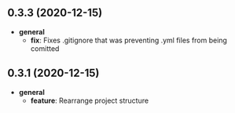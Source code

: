 ## 0.3.3 (2020-12-15)

* __general__
    * **fix**: Fixes .gitignore that was preventing .yml files from being comitted

## 0.3.1 (2020-12-15)

* __general__
    * **feature**: Rearrange project structure

